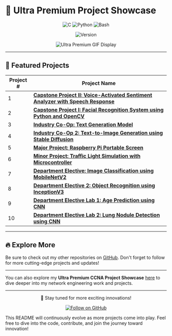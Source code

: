 # 🚀 Ultra Premium Project Showcase

<p align="center">
  <img src="https://img.shields.io/badge/C-A8B9CC?style=for-the-badge&logo=c&logoColor=white" alt="C" />
  <img src="https://img.shields.io/badge/Python-3776AB?style=for-the-badge&logo=python&logoColor=white" alt="Python" />
  <img src="https://img.shields.io/badge/Bash-4EAA25?style=for-the-badge&logo=gnu-bash&logoColor=white" alt="Bash" />
</p>

<p align="center">
  <img src="https://img.shields.io/badge/version-1.0.0-blue" alt="Version" />
</p>

<p align="center">
  <img src="./gif/add.gif" alt="Ultra Premium GIF Display" />
</p>

---

## 🌟 **Featured Projects**

| Project # | Project Name                                                                                         |
|-----------|------------------------------------------------------------------------------------------------------|
| 1         | [**Capstone Project II: Voice-Activated Sentiment Analyzer with Speech Response**](https://github.com/niladrridas/voice-assistant-chatbot) |
| 2         | [**Capstone Project I: Facial Recognition System using Python and OpenCV**](https://github.com/niladrridas/facerecognition) |
| 3         | [**Industry Co-Op: Text Generation Model**](https://github.com/niladrridas/geekle-aibot)             |
| 4         | [**Industry Co-Op 2: Text-to-Image Generation using Stable Diffusion**](https://github.com/niladrridas/text-to-image) |
| 5         | [**Major Project: Raspberry Pi Portable Screen**](https://github.com/niladrridas/device)             |
| 6         | [**Minor Project: Traffic Light Simulation with Microcontroller**](#)                                |
| 7         | [**Department Elective: Image Classification using MobileNetV2**](https://github.com/niladrridas/deepvision) |
| 8         | [**Department Elective 2: Object Recognition using InceptionV3**](https://github.com/niladrridas/imageclassification) |
| 9         | [**Department Elective Lab 1: Age Prediction using CNN**](https://github.com/niladrridas/age-pred)   |
| 10        | [**Department Elective Lab 2: Lung Nodule Detection using CNN**](https://github.com/niladrridas/lung-nodule) |

---

## 🔥 **Explore More**  
Be sure to check out my other repositories on [GitHub](https://github.com/niladrridas?tab=repositories). Don't forget to follow for more cutting-edge projects and updates!

---

You can also explore my **Ultra Premium CCNA Project Showcase** [here](https://niladri-das-ccna.vercel.app/) to dive deeper into my network engineering work and projects.

---

<p align="center">
  🚀 Stay tuned for more exciting innovations!
</p>

<p align="center">
  <a href="https://github.com/niladrridas">
    <img src="https://img.shields.io/badge/Follow_on_GitHub-100000?style=for-the-badge&logo=github&logoColor=white" alt="Follow on GitHub" />
  </a>
</p>

This README will continuously evolve as more projects come into play. Feel free to dive into the code, contribute, and join the journey toward innovation!
